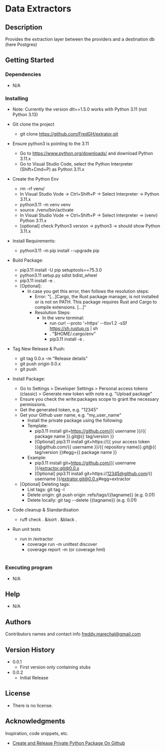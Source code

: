 # Data Extractors

## Description

Provides the extraction layer between the providers and a destination db (here Postgres)

## Getting Started

### Dependencies

* N/A

### Installing
* Note: Currently the version dlt==1.5.0 works with Python 3.11 (not Python 3.13)

* Git clone the project
    * git clone https://github.com/FredGH/extrator.git
* Ensure python3 is pointing to the 3.11
    * Go to https://www.python.org/downloads/ and download Python 3.11.x
    * Go to Visual Studio Code, select the Python Interpreter (Shift+Cmd+P) as Python 3.11.x
* Create the Python Env
    * rm -rf venv/
    * In Visual Studio Vode -> Ctrl+Shift+P -> Select Interpreter ->  Python 3.11.x
    * python3.11 -m venv venv
    * source ./venv/bin/activate
    * In Visual Studio Vode -> Ctrl+Shift+P -> Select Interpreter ->  (venv) Python 3.11.x
    * [optional] check Python3 version -> python3 -> should show Python 3.11.x
* Install Requirements:
    * python3.11 -m pip install --upgrade pip
* Build Package:
    * pip3.11 install -U pip setuptools==75.3.0
    * python3.11 setup.py sdist bdist_wheel
    * pip3.11 install -e .
    * [Optional]:
        * In case you get this error, then follows the resolution steps:
            * Error: "[...]Cargo, the Rust package manager, is not installed or is not on PATH. This package requires Rust and Cargo to compile extensions. [...]"
            * Resolution Steps: 
                * In the venv terminal:
                    * run curl --proto '=https' --tlsv1.2 -sSf https://sh.rustup.rs | sh
                    * . "$HOME/.cargo/env" 
                    *  pip3.11 install -e .
* Tag New Release & Push:
    * git tag 0.0.x -m "Release details"
    * git push origin 0.0.x
    * git push
* Install Package:
    *  Go to Settings > Developer Settings > Personal access tokens (classic) > Generate new token with note e.g. "Upload package"
    *  Ensure you check the write:packages scope to grant the necessary permissions.
    * Get the generated token, e.g. "12345"
    * Get your Github user name, e.g. "my_user_name"
        * Install the private package using the following:
        * Template:
            * pip3.11 install git+https://github.com/{{ username }}/{{ package name }}.git@{{ tag/version }}
            * [Optional] pip3.11 install git+https://{{ your access token }}@github.com/{{ username }}/{{ repository name}}.git@{{ tag/version }}#egg={{ package name }}
        * Example:
            * pip3.11 install git+https://github.com/{{ username }}/extractor.git@0.0.x
            * [Optional] pip3.11 install git+https://12345@github.com/{{ username }}/extrator.git@0.0.x#egg=extractor
    * [Optional] Deleting tags:
        * List tags: git tag -l
        * Delete origin: git push origin :refs/tags/{{tagname}} (e.g. 0.01)
        * Delete locally: git tag --delete {{tagname}} (e.g. 0.01)

* Code cleanup & Standardisation
    * ruff check . &isort . &black .

* Run unit tests
    * run in /extractor 
        * coverage run -m unittest discover
        * coverage report -m (or coverage hml)

#
### Executing program

* N/A

## Help

* N/A

## Authors

Contributors names and contact info
freddy.marechal@gmail.com

## Version History

* 0.0.1
    * First version only containing stubs
* 0.0.2
    * Initial Release

## License

* There is no license.

## Acknowledgments

Inspiration, code snippets, etc.
* [Create and Release Private Python Package On Github](https://dev.to/abdellahhallou/create-and-release-a-private-python-package-on-github-2oae)

